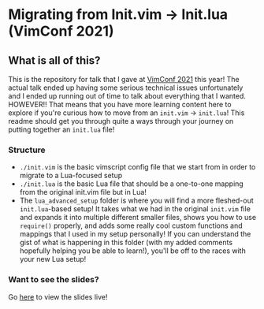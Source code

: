 # Migrating from Init.vim -> Init.lua (VimConf 2021)


## What is all of this?

This is the repository for talk that I gave at [VimConf 2021](https://vimconf.live) this year! The actual talk ended up having some serious technical issues unfortunately and I ended up running out of time to talk about everything that I wanted. HOWEVER!! That means that you have more learning content here to explore if you're curious how to move from an `init.vim` -> `init.lua`! This readme should get you through quite a ways through your journey on putting together an `init.lua` file!


### Structure

- `./init.vim` is the basic vimscript config file that we start from in order to migrate to a Lua-focused setup
- `./init.lua` is the basic Lua file that should be a one-to-one mapping from the original init.vim file but in Lua!
- The `lua_advanced_setup` folder is where you will find a more fleshed-out `init.lua`-based setup! It takes what we had in the original `init.vim` file and expands it into multiple different smaller files, shows you how to use `require()` properly, and adds some really cool custom functions and mappings that I used in my setup personally! If you can understand the gist of what is happening in this folder (with my added comments hopefully helping you be able to learn!), you'll be off to the races with your new Lua setup!


### Want to see the slides?

Go [here](https://smithbm2316.github.io/vimconf-2021) to view the slides live!
